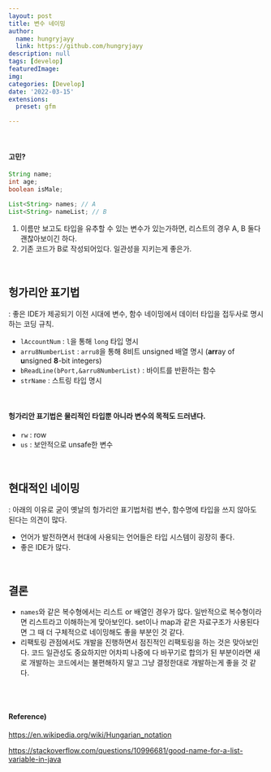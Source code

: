 ```yaml
---
layout: post
title: 변수 네이밍
author: 
  name: hungryjayy
  link: https://github.com/hungryjayy
description: null
tags: [develop]
featuredImage: 
img: 
categories: [Develop]
date: '2022-03-15'
extensions:
  preset: gfm

---
```


<br>

#### 고민?

```java
String name;
int age;
boolean isMale;

List<String> names; // A
List<String> nameList; // B
```

1. 이름만 보고도 타입을 유추할 수 있는 변수가 있는가하면, 리스트의 경우 A, B 둘다 괜찮아보이긴 하다.
2. 기존 코드가 B로 작성되어있다. 일관성을 지키는게 좋은가.

<br>

## 헝가리안 표기법

: 좋은 IDE가 제공되기 이전 시대에 변수, 함수 네이밍에서 데이터 타입을 접두사로 명시하는 코딩 규칙.

- `lAccountNum` : `l`을 통해 `long` 타입 명시
- `arru8NumberList` : `arru8`을 통해 8비트 unsigned 배열 명시 (**arr**ay of **u**nsigned **8**-bit integers)
- `bReadLine(bPort,&arru8NumberList)` : 바이트를 반환하는 함수
- `strName` : 스트링 타입 명시

<br>

#### 헝가리안 표기법은 물리적인 타입뿐 아니라 변수의 목적도 드러낸다.

* `rw` : row
* `us` : 보안적으로 unsafe한 변수

<br>

## 현대적인 네이밍

: 아래의 이유로 굳이 옛날의 헝가리안 표기법처럼 변수, 함수명에 타입을 쓰지 않아도 된다는 의견이 많다.

* 언어가 발전하면서 현대에 사용되는 언어들은 타입 시스템이 굉장히 좋다.
* 좋은 IDE가 많다.

<br>

## 결론

* `names`와 같은 복수형에서는 리스트 or 배열인 경우가 많다. 일반적으로 복수형이라면 리스트라고 이해하는게 맞아보인다. set이나 map과 같은 자료구조가 사용된다면 그 때 더 구체적으로 네이밍해도 좋을 부분인 것 같다.
* 리팩토링 관점에서도 개발을 진행하면서 점진적인 리팩토링을 하는 것은 맞아보인다. 코드 일관성도 중요하지만 어차피 나중에 다 바꾸기로 합의가 된 부분이라면 새로 개발하는 코드에서는 불편해하지 말고 그냥 결정한대로 개발하는게 좋을 것 같다.

<br><br>

#### Reference)

https://en.wikipedia.org/wiki/Hungarian_notation

https://stackoverflow.com/questions/10996681/good-name-for-a-list-variable-in-java